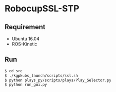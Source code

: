 # RobocupSSL-STP
## Requirement
* Ubuntu 16.04 
 * ROS-Kinetic
## Run 
```bash
$ cd src 
$ ./kgpkubs_launch/scripts/ssl.sh 
$ python plays_py/scripts/plays/Play_Selector.py
$ python run_gui.py  
```
